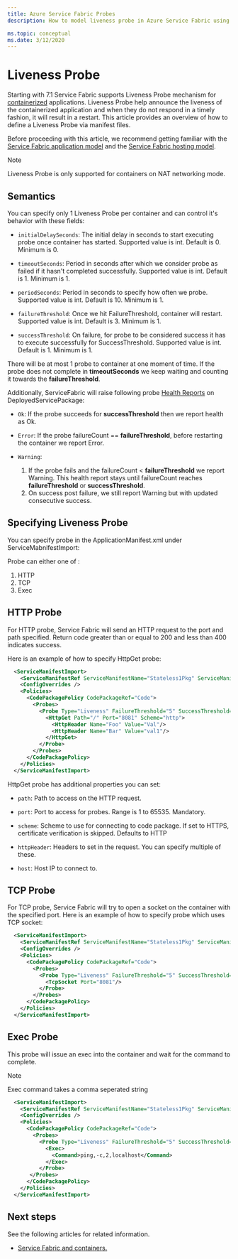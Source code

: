 ```yaml
---
title: Azure Service Fabric Probes
description: How to model liveness probe in Azure Service Fabric using application and service manifest files.

ms.topic: conceptual
ms.date: 3/12/2020
---
```

# Liveness Probe
Starting with 7.1 Service Fabric supports Liveness Probe mechanism for [containerized][containers-introduction-link] applications. Liveness Probe help announce the liveness of the containerized application and when they do not respond in a timely fashion, it will result in a restart.
This article provides an overview of how to define a Liveness Probe via manifest files.

Before proceeding with this article, we recommend getting familiar with the [Service Fabric application model][application-model-link] and the [Service Fabric hosting model][hosting-model-link].

> [!NOTE]
> Liveness Probe is only supported for containers on NAT networking mode.

## Semantics
You can specify only 1 Liveness Probe per container and can control it's behavior with these fields:

* `initialDelaySeconds`: The initial delay in seconds to start executing probe once container has started. Supported value is int. Default is 0. Minimum is 0.

* `timeoutSeconds`: Period in seconds after which we consider probe as failed if it hasn't completed successfully. Supported value is int. Default is 1. Minimum is 1.

* `periodSeconds`: Period in seconds to specify how often we probe. Supported value is int. Default is 10. Minimum is 1.

* `failureThreshold`: Once we hit FailureThreshold, container will restart. Supported value is int. Default is 3. Minimum is 1.

* `successThreshold`: On failure, for probe to be considered success it has to execute successfully for SuccessThreshold. Supported value is int. Default is 1. Minimum is 1.

There will be at most 1 probe to container at one moment of time. If the probe does not complete in **timeoutSeconds** we keep waiting and counting it towards the **failureThreshold**. 

Additionally, ServiceFabric will raise following probe [Health Reports][health-introduction-link] on DeployedServicePackage:

* `Ok`: If the probe succeeds for **successThreshold** then we report health as Ok.

* `Error`: If the probe failureCount ==  **failureThreshold**, before restarting the container we report Error.

* `Warning`: 
    1. If the probe fails and the failureCount < **failureThreshold** we report Warning. This health report stays until failureCount reaches **failureThreshold** or **successThreshold**.
    2. On success post failure, we still report Warning but with updated consecutive success.

## Specifying Liveness Probe

You can specify probe in the ApplicationManifest.xml under ServiceMabnifestImport:

Probe can either one of :

1. HTTP
2. TCP
3. Exec 

## HTTP Probe

For HTTP probe, Service Fabric will send an HTTP request to the port and path specified. Return code greater than or equal to 200 and less than 400 indicates success.

Here is an example of how to specify HttpGet probe:

```xml
  <ServiceManifestImport>
    <ServiceManifestRef ServiceManifestName="Stateless1Pkg" ServiceManifestVersion="1.0.0" />
    <ConfigOverrides />
    <Policies>
      <CodePackagePolicy CodePackageRef="Code">
        <Probes>
          <Probe Type="Liveness" FailureThreshold="5" SuccessThreshold="2" InitialDelaySeconds="10" PeriodSeconds="30" TimeoutSeconds="20">
            <HttpGet Path="/" Port="8081" Scheme="http">
              <HttpHeader Name="Foo" Value="Val"/>
              <HttpHeader Name="Bar" Value="val1"/>
            </HttpGet>
          </Probe>
        </Probes>
      </CodePackagePolicy>
    </Policies>
  </ServiceManifestImport>
```

HttpGet probe has additional properties you can set:

* `path`: Path to access on the HTTP request.

* `port`: Port to access for probes. Range is 1 to 65535. Mandatory.

* `scheme`: Scheme to use for connecting to code package. If set to HTTPS, certificate verification is skipped. Defaults to HTTP

* `httpHeader`: Headers to set in the request. You can specify multiple of these.

* `host`: Host IP to connect to.

## TCP Probe

For TCP probe, Service Fabric will try to open a socket on the container with the specified port. Here is an example of how to specify probe which uses TCP socket:

```xml
  <ServiceManifestImport>
    <ServiceManifestRef ServiceManifestName="Stateless1Pkg" ServiceManifestVersion="1.0.0" />
    <ConfigOverrides />
    <Policies>
      <CodePackagePolicy CodePackageRef="Code">
        <Probes>
          <Probe Type="Liveness" FailureThreshold="5" SuccessThreshold="2" InitialDelaySeconds="10" PeriodSeconds="30" TimeoutSeconds="20">
            <TcpSocket Port="8081"/>
          </Probe>
        </Probes>
      </CodePackagePolicy>
    </Policies>
  </ServiceManifestImport>
```

## Exec Probe

This probe will issue an exec into the container and wait for the command to complete.

> [!NOTE]
> Exec command takes a comma seperated string

```xml
  <ServiceManifestImport>
    <ServiceManifestRef ServiceManifestName="Stateless1Pkg" ServiceManifestVersion="1.0.0" />
    <ConfigOverrides />
    <Policies>
      <CodePackagePolicy CodePackageRef="Code">
        <Probes>
          <Probe Type="Liveness" FailureThreshold="5" SuccessThreshold="2" InitialDelaySeconds="10" PeriodSeconds="30" TimeoutSeconds="20">
            <Exec>
              <Command>ping,-c,2,localhost</Command>
            </Exec>
          </Probe>        
       </Probes>
      </CodePackagePolicy>
    </Policies>
  </ServiceManifestImport>
```

## Next steps
See the following articles for related information.
* [Service Fabric and containers.][containers-introduction-link]

<!-- Links -->
[containers-introduction-link]: service-fabric-containers-overview.md
[health-introduction-link]: service-fabric-health-introduction.md
[application-model-link]: service-fabric-application-model.md
[hosting-model-link]: service-fabric-hosting-model.md


